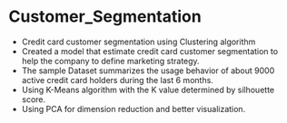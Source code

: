 # Customer_Segmentation
* Credit card customer segmentation using Clustering algorithm
* Created a model that estimate credit card customer segmentation to help the company to define marketing strategy.
* The sample Dataset summarizes the usage behavior of about 9000 active credit card holders during the last 6 months.
* Using K-Means algorithm with the K value determined by silhouette score.
* Using PCA for dimension reduction and better visualization.
